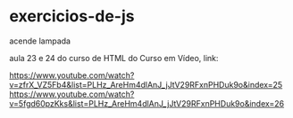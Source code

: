 # exercicios-de-js
acende lampada

aula 23 e 24 do curso de HTML do Curso em Vídeo, link:

https://www.youtube.com/watch?v=zfrX_VZ5Fb4&list=PLHz_AreHm4dlAnJ_jJtV29RFxnPHDuk9o&index=25
https://www.youtube.com/watch?v=5fgd60pzKks&list=PLHz_AreHm4dlAnJ_jJtV29RFxnPHDuk9o&index=26
